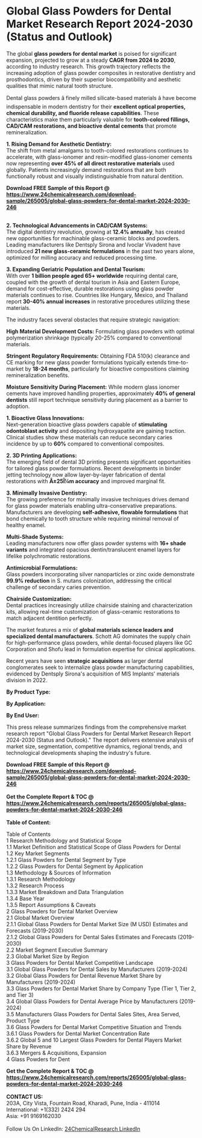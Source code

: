 <h1>Global Glass Powders for Dental Market Research Report 2024-2030 (Status and Outlook)</h1><p>The global <strong>glass powders for dental market</strong> is poised for significant expansion, projected to grow at a steady <strong>CAGR from 2024 to 2030</strong>, according to industry research. This growth trajectory reflects the increasing adoption of glass powder composites in restorative dentistry and prosthodontics, driven by their superior biocompatibility and aesthetic qualities that mimic natural tooth structure.</p><p>Dental glass powders â finely milled silicate-based materials â have become indispensable in modern dentistry for their <strong>excellent optical properties, chemical durability, and fluoride release capabilities</strong>. These characteristics make them particularly valuable for <strong>tooth-colored fillings, CAD/CAM restorations, and bioactive dental cements</strong> that promote remineralization. </p><p><strong>1. Rising Demand for Aesthetic Dentistry:</strong><br>
The shift from metal amalgams to tooth-colored restorations continues to accelerate, with glass-ionomer and resin-modified glass-ionomer cements now representing <strong>over 45% of all direct restorative materials</strong> used globally. Patients increasingly demand restorations that are both functionally robust and visually indistinguishable from natural dentition.</p><div><b>Download FREE Sample of this Report @ 
            <a href="https://www.24chemicalresearch.com/download-sample/265005/global-glass-powders-for-dental-market-2024-2030-246">
            https://www.24chemicalresearch.com/download-sample/265005/global-glass-powders-for-dental-market-2024-2030-246</a></b></div><br><p><strong>2. Technological Advancements in CAD/CAM Systems:</strong><br>
The digital dentistry revolution, growing at <strong>12.4% annually</strong>, has created new opportunities for machinable glass-ceramic blocks and powders. Leading manufacturers like Dentsply Sirona and Ivoclar Vivadent have introduced <strong>21 new glass-ceramic formulations</strong> in the past two years alone, optimized for milling accuracy and reduced processing time.</p><p><strong>3. Expanding Geriatric Population and Dental Tourism:</strong><br>
With over <strong>1 billion people aged 65+ worldwide</strong> requiring dental care, coupled with the growth of dental tourism in Asia and Eastern Europe, demand for cost-effective, durable restorations using glass powder materials continues to rise. Countries like Hungary, Mexico, and Thailand report <strong>30-40% annual increases</strong> in restorative procedures utilizing these materials.</p><p>The industry faces several obstacles that require strategic navigation:</p><p><strong>High Material Development Costs:</strong> Formulating glass powders with optimal polymerization shrinkage (typically 20-25% compared to conventional materials.</p><p><strong>Stringent Regulatory Requirements:</strong> Obtaining FDA 510(k) clearance and CE marking for new glass powder formulations typically extends time-to-market by <strong>18-24 months</strong>, particularly for bioactive compositions claiming remineralization benefits.</p><p><strong>Moisture Sensitivity During Placement:</strong> While modern glass ionomer cements have improved handling properties, approximately <strong>40% of general dentists</strong> still report technique sensitivity during placement as a barrier to adoption.</p><p><strong>1. Bioactive Glass Innovations:</strong><br>
Next-generation bioactive glass powders capable of <strong>stimulating odontoblast activity</strong> and depositing hydroxyapatite are gaining traction. Clinical studies show these materials can reduce secondary caries incidence by up to <strong>60%</strong> compared to conventional composites.</p><p><strong>2. 3D Printing Applications:</strong><br>
The emerging field of dental 3D printing presents significant opportunities for tailored glass powder formulations. Recent developments in binder jetting technology now allow layer-by-layer fabrication of dental restorations with <strong>Â±25Î¼m accuracy</strong> and improved marginal fit.</p><p><strong>3. Minimally Invasive Dentistry:</strong><br>
The growing preference for minimally invasive techniques drives demand for glass powder materials enabling ultra-conservative preparations. Manufacturers are developing <strong>self-adhesive, flowable formulations</strong> that bond chemically to tooth structure while requiring minimal removal of healthy enamel.</p><p><strong>Multi-Shade Systems:</strong><br>
	Leading manufacturers now offer glass powder systems with <strong>16+ shade variants</strong> and integrated opacious dentin/translucent enamel layers for lifelike polychromatic restorations.</p><p><strong>Antimicrobial Formulations:</strong><br>
	Glass powders incorporating silver nanoparticles or zinc oxide demonstrate <strong>99.9% reduction</strong> in S. mutans colonization, addressing the critical challenge of secondary caries prevention.</p><p><strong>Chairside Customization:</strong><br>
	Dental practices increasingly utilize chairside staining and characterization kits, allowing real-time customization of glass-ceramic restorations to match adjacent dentition perfectly.</p><p>The market features a mix of <strong>global materials science leaders and specialized dental manufacturers</strong>. Schott AG dominates the supply chain for high-performance glass powders, while dental-focused players like GC Corporation and Shofu lead in formulation expertise for clinical applications.</p><p>Recent years have seen <strong>strategic acquisitions</strong> as larger dental conglomerates seek to internalize glass powder manufacturing capabilities, evidenced by Dentsply Sirona's acquisition of MIS Implants' materials division in 2022.</p><p><strong>By Product Type:</strong></p><p><strong>By Application:</strong></p><p><strong>By End User:</strong></p><p>This press release summarizes findings from the comprehensive market research report "Global Glass Powders for Dental Market Research Report 2024-2030 (Status and Outlook)." The report delivers extensive analysis of market size, segmentation, competitive dynamics, regional trends, and technological developments shaping the industry's future.</p><div><b>Download FREE Sample of this Report @ 
            <a href="https://www.24chemicalresearch.com/download-sample/265005/global-glass-powders-for-dental-market-2024-2030-246">
            https://www.24chemicalresearch.com/download-sample/265005/global-glass-powders-for-dental-market-2024-2030-246</a></b></div><br><div><b>Get the Complete Report & TOC @ 
            <a href="https://www.24chemicalresearch.com/reports/265005/global-glass-powders-for-dental-market-2024-2030-246">
            https://www.24chemicalresearch.com/reports/265005/global-glass-powders-for-dental-market-2024-2030-246</a></b></div><br>
            <b>Table of Content:</b><p>Table of Contents<br />
1 Research Methodology and Statistical Scope<br />
1.1 Market Definition and Statistical Scope of Glass Powders for Dental<br />
1.2 Key Market Segments<br />
1.2.1 Glass Powders for Dental Segment by Type<br />
1.2.2 Glass Powders for Dental Segment by Application<br />
1.3 Methodology & Sources of Information<br />
1.3.1 Research Methodology<br />
1.3.2 Research Process<br />
1.3.3 Market Breakdown and Data Triangulation<br />
1.3.4 Base Year<br />
1.3.5 Report Assumptions & Caveats<br />
2 Glass Powders for Dental Market Overview<br />
2.1 Global Market Overview<br />
2.1.1 Global Glass Powders for Dental Market Size (M USD) Estimates and Forecasts (2019-2030)<br />
2.1.2 Global Glass Powders for Dental Sales Estimates and Forecasts (2019-2030)<br />
2.2 Market Segment Executive Summary<br />
2.3 Global Market Size by Region<br />
3 Glass Powders for Dental Market Competitive Landscape<br />
3.1 Global Glass Powders for Dental Sales by Manufacturers (2019-2024)<br />
3.2 Global Glass Powders for Dental Revenue Market Share by Manufacturers (2019-2024)<br />
3.3 Glass Powders for Dental Market Share by Company Type (Tier 1, Tier 2, and Tier 3)<br />
3.4 Global Glass Powders for Dental Average Price by Manufacturers (2019-2024)<br />
3.5 Manufacturers Glass Powders for Dental Sales Sites, Area Served, Product Type<br />
3.6 Glass Powders for Dental Market Competitive Situation and Trends<br />
3.6.1 Glass Powders for Dental Market Concentration Rate<br />
3.6.2 Global 5 and 10 Largest Glass Powders for Dental Players Market Share by Revenue<br />
3.6.3 Mergers & Acquisitions, Expansion<br />
4 Glass Powders for Dent</p><div><b>Get the Complete Report & TOC @ 
            <a href="https://www.24chemicalresearch.com/reports/265005/global-glass-powders-for-dental-market-2024-2030-246">
            https://www.24chemicalresearch.com/reports/265005/global-glass-powders-for-dental-market-2024-2030-246</a></b></div><br><b>CONTACT US:</b><br>
            203A, City Vista, Fountain Road, Kharadi, Pune, India - 411014<br>
            International: +1(332) 2424 294<br>
            Asia: +91 9169162030 <br><br>
            Follow Us On LinkedIn: <a href="https://www.linkedin.com/company/24chemicalresearch/">24ChemicalResearch LinkedIn</a>